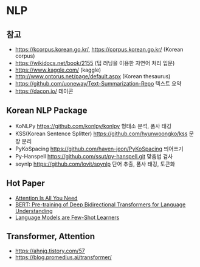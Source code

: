 # NLP

## 참고 
- https://kcorpus.korean.go.kr/, https://corpus.korean.go.kr/ (Korean corpus)
- https://wikidocs.net/book/2155 (딥 러닝을 이용한 자연어 처리 입문)
- https://www.kaggle.com/ (kaggle)
- http://www.ontorus.net/page/default.aspx (Korean thesaurus)
- https://github.com/uoneway/Text-Summarization-Repo 텍스트 요약
- https://dacon.io/ 데이콘

## Korean NLP Package
- KoNLPy https://github.com/konlpy/konlpy 형태소 분석, 품사 태깅
- KSS(Korean Sentence Splitter) https://github.com/hyunwoongko/kss 문장 분리
- PyKoSpacing https://github.com/haven-jeon/PyKoSpacing 띄어쓰기
- Py-Hanspell https://github.com/ssut/py-hanspell.git 맞춤법 검사
- soynlp https://github.com/lovit/soynlp 단어 추출, 품사 태깅, 토큰화

## Hot Paper
- [Attention Is All You Need](https://papers.nips.cc/paper/7181-attention-is-all-you-need.pdf)
- [BERT: Pre-training of Deep Bidirectional Transformers for Language Understanding](https://arxiv.org/pdf/1810.04805.pdf)
- [Language Models are Few-Shot Learners](https://arxiv.org/pdf/2005.14165.pdf)

## Transformer, Attention
- https://ahnjg.tistory.com/57
- https://blog.promedius.ai/transformer/
